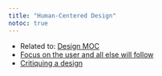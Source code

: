 ```yaml
---
title: "Human-Centered Design"
notoc: true
---
```


- Related to: [Design MOC](moc/design.md)
- [Focus on the user and all else will follow](notes/tech/hcd/focus-on-user.md)
- [Critiquing a design](notes/tech/hcd/critiquing-design.md)